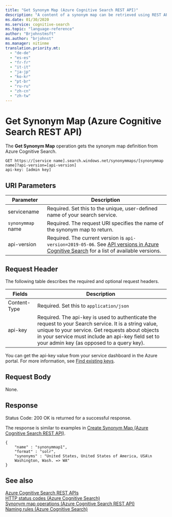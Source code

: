 ```yaml
---
title: "Get Synonym Map (Azure Cognitive Search REST API)"
description: "A content of a synonym map can be retrieved using REST API in Azure Cognitive Search."
ms.date: 01/30/2020
ms.service: cognitive-search
ms.topic: "language-reference"
author: "Brjohnstmsft"
ms.author: "brjohnst"
ms.manager: nitinme
translation.priority.mt:
  - "de-de"
  - "es-es"
  - "fr-fr"
  - "it-it"
  - "ja-jp"
  - "ko-kr"
  - "pt-br"
  - "ru-ru"
  - "zh-cn"
  - "zh-tw"
---
```

# Get Synonym Map (Azure Cognitive Search REST API)

The **Get Synonym Map** operation gets the synonym map definition from Azure Cognitive Search.  

```http  
GET https://[service name].search.windows.net/synonymmaps/[synonymmap name]?api-version=[api-version]  
api-key: [admin key]  
```  

 ## URI Parameters

| Parameter	  | Description  | 
|-------------|--------------|
| servicename | Required. Set this to the unique, user-defined name of your search service. |
| `synonymmap` name  | Required. The request URI specifies the name of the synonym map to return. |
| api-version | Required. The current version is `api-version=2019-05-06`. See [API versions in Azure Cognitive Search](https://docs.microsoft.com/azure/search/search-api-versions) for a list of available versions.|

## Request Header 

The following table describes the required and optional request headers.  

|Fields              |Description      |  
|--------------------|-----------------|  
|Content-Type|Required. Set this to `application/json`|  
|api-key|Required. The api-key is used to authenticate the request to your Search service. It is a string value, unique to your service. Get requests about objects in your service must include an api-key field set to your admin key (as opposed to a query key).|  

You can get the api-key value from your service dashboard in the Azure portal. For more information, see [Find existing keys](https://docs.microsoft.com/azure/search/search-security-api-keys#find-existing-keys). 

## Request Body  
None.  

## Response  
 Status Code: 200 OK is returned for a successful response.  

 The response is similar to examples in [Create Synonym Map &#40;Azure Cognitive Search REST API&#41;](create-synonym-map.md).  

```  
{   
    "name" : "synonymmap1",  
    "format" : "solr",  
    "synonyms" : "United States, United States of America, USA\n
    Washington, Wash. => WA"
}  

```  

## See also  
 [Azure Cognitive Search REST APIs](index.md)   
 [HTTP status codes &#40;Azure Cognitive Search&#41;](http-status-codes.md)   
 [Synonym map operations &#40;Azure Cognitive Search REST API&#41;](synonym-map-operations.md)   
 [Naming rules &#40;Azure Cognitive Search&#41;](naming-rules.md)   
